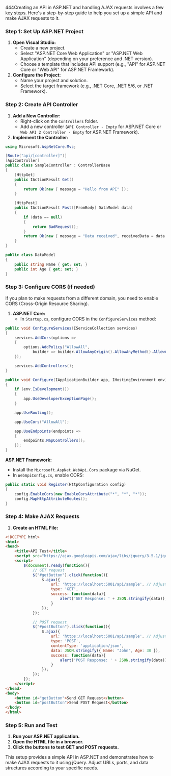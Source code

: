 444Creating an API in ASP.NET and handling AJAX requests involves a few key steps. Here's a step-by-step guide to help you set up a simple API and make AJAX requests to it.
### Step 1: Set Up ASP.NET Project

1. **Open Visual Studio:**
    - Create a new project.
    - Select "ASP.NET Core Web Application" or "ASP.NET Web Application" (depending on your preference and .NET version).
    - Choose a template that includes API support (e.g., "API" for ASP.NET Core or "Web API" for ASP.NET Framework).
3. **Configure the Project:**
    - Name your project and solution.
    - Select the target framework (e.g., .NET Core, .NET 5/6, or .NET Framework).
### Step 2: Create API Controller

1. **Add a New Controller:**
    - Right-click on the `Controllers` folder.
    - Add a new controller (`API Controller - Empty` for ASP.NET Core or `Web API 2 Controller - Empty` for ASP.NET Framework).
2. **Implement the Controller:**

```csharp
using Microsoft.AspNetCore.Mvc;

[Route("api/[controller]")]
[ApiController]
public class SampleController : ControllerBase
{
    [HttpGet]
    public IActionResult Get()
    {
        return Ok(new { message = "Hello from API" });
    }

    [HttpPost]
    public IActionResult Post([FromBody] DataModel data)
    {
        if (data == null)
        {
            return BadRequest();
        }
        return Ok(new { message = "Data received", receivedData = data });
    }
}

public class DataModel
{
    public string Name { get; set; }
    public int Age { get; set; }
}
```
### Step 3: Configure CORS (if needed)

If you plan to make requests from a different domain, you need to enable CORS (Cross-Origin Resource Sharing).

1. **ASP.NET Core:**
    - In `Startup.cs`, configure CORS in the `ConfigureServices` method:
```csharp
public void ConfigureServices(IServiceCollection services)
{
    services.AddCors(options =>
    {
        options.AddPolicy("AllowAll",
            builder => builder.AllowAnyOrigin().AllowAnyMethod().AllowAnyHeader());
    });

    services.AddControllers();
}

public void Configure(IApplicationBuilder app, IHostingEnvironment env)
{
    if (env.IsDevelopment())
    {
        app.UseDeveloperExceptionPage();
    }

    app.UseRouting();

    app.UseCors("AllowAll");

    app.UseEndpoints(endpoints =>
    {
        endpoints.MapControllers();
    });
}
```
**ASP.NET Framework:**
- Install the `Microsoft.AspNet.WebApi.Cors` package via NuGet.
- In `WebApiConfig.cs`, enable CORS:
```csharp
public static void Register(HttpConfiguration config)
{
    config.EnableCors(new EnableCorsAttribute("*", "*", "*"));
    config.MapHttpAttributeRoutes();
}
```
### Step 4: Make AJAX Requests

1. **Create an HTML File:**
```html
<!DOCTYPE html>
<html>
<head>
    <title>API Test</title>
    <script src="https://ajax.googleapis.com/ajax/libs/jquery/3.5.1/jquery.min.js"></script>
    <script>
        $(document).ready(function(){
            // GET request
            $("#getButton").click(function(){
                $.ajax({
                    url: 'https://localhost:5001/api/sample', // Adjust port as necessary
                    type: 'GET',
                    success: function(data){
                        alert('GET Response: ' + JSON.stringify(data));
                    }
                });
            });

            // POST request
            $("#postButton").click(function(){
                $.ajax({
                    url: 'https://localhost:5001/api/sample', // Adjust port as necessary
                    type: 'POST',
                    contentType: 'application/json',
                    data: JSON.stringify({ Name: "John", Age: 30 }),
                    success: function(data){
                        alert('POST Response: ' + JSON.stringify(data));
                    }
                });
            });
        });
    </script>
</head>
<body>
    <button id="getButton">Send GET Request</button>
    <button id="postButton">Send POST Request</button>
</body>
</html>
```
### Step 5: Run and Test

1. **Run your ASP.NET application.**
2. **Open the HTML file in a browser.**
3. **Click the buttons to test GET and POST requests.**

This setup provides a simple API in ASP.NET and demonstrates how to make AJAX requests to it using jQuery. Adjust URLs, ports, and data structures according to your specific needs.
